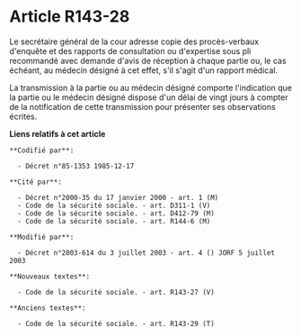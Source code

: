 # Article R143-28

Le secrétaire général de la cour adresse copie des procès-verbaux d'enquête et des rapports de consultation ou d'expertise
sous pli recommandé avec demande d'avis de réception à chaque partie ou, le cas échéant, au médecin désigné à cet effet, s'il
s'agit d'un rapport médical.

La transmission à la partie ou au médecin désigné comporte l'indication que la partie ou le médecin désigné dispose d'un
délai de vingt jours à compter de la notification de cette transmission pour présenter ses observations écrites.

**Liens relatifs à cet article**

	**Codifié par**:

	  - Décret n°85-1353 1985-12-17

	**Cité par**:

	  - Décret n°2000-35 du 17 janvier 2000 - art. 1 (M)
	  - Code de la sécurité sociale. - art. D311-1 (V)
	  - Code de la sécurité sociale. - art. D412-79 (M)
	  - Code de la sécurité sociale. - art. R144-6 (M)

	**Modifié par**:

	  - Décret n°2003-614 du 3 juillet 2003 - art. 4 () JORF 5 juillet 2003

	**Nouveaux textes**:

	  - Code de la sécurité sociale. - art. R143-27 (V)

	**Anciens textes**:

	  - Code de la sécurité sociale. - art. R143-29 (T)
